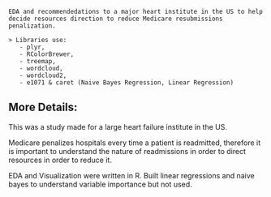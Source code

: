  ``` 
 EDA and recommendedations to a major heart institute in the US to help decide resources direction to reduce Medicare resubmissions penalization. 
 
 > Libraries use:  
    - plyr,
    - RColorBrewer, 
    - treemap, 
    - wordcloud, 
    - wordcloud2, 
    - e1071 & caret (Naive Bayes Regression, Linear Regression) 
   ```


<h2> </h2>

## More Details:

This was a study made for a large heart failure institute in the US. 

Medicare penalizes hospitals every time a patient is readmitted, therefore it is important to understand the nature of readmissions in order to direct resources in order to reduce it.

EDA and Visualization were written in R. 
Built linear regressions and naive bayes to understand variable importance but not used.
